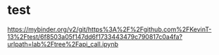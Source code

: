 # test

https://mybinder.org/v2/git/https%3A%2F%2Fgithub.com%2FKevinT-13%2Ftest/6f8503a05f147dd6f1733443479c790817c0a4fa?urlpath=lab%2Ftree%2Fapi_call.ipynb
